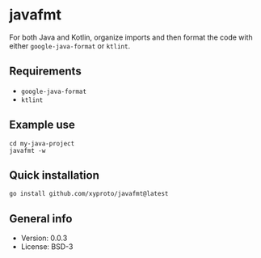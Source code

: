 # javafmt

For both Java and Kotlin, organize imports and then format the code with either `google-java-format` or `ktlint`.

## Requirements

* `google-java-format`
* `ktlint`

## Example use

```
cd my-java-project
javafmt -w
```

## Quick installation

    go install github.com/xyproto/javafmt@latest

## General info

* Version: 0.0.3
* License: BSD-3

